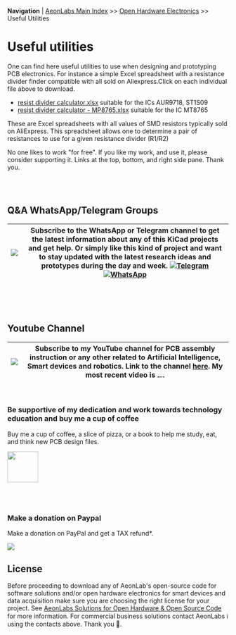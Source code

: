 **Navigation** | [AeonLabs Main Index](https://github.com/aeonSolutions/aeonSolutions/blob/main/aeonSolutions-Main-Index.md)  >>  [Open Hardware Electronics](https://github.com/aeonSolutions/PCB-Prototyping-Catalogue)   >>  Useful Utilities


# Useful utilities 

One can find here useful utilities to use when designing and prototyping PCB electronics. For instance a simple Excel spreadsheet with a resistance divider finder compatible with all sold on Aliexpress.Click on each individual file above to download.

- [resist divider calculator.xlsx](https://github.com/aeonSolutions/PCB-Prototyping-Catalogue/blob/main/useful_utilities/resist%20divider%20calculator.xlsx) suitable for the ICs AUR9718, ST1S09
- [resist divider calculator - MP8765.xlsx](https://github.com/aeonSolutions/PCB-Prototyping-Catalogue/blob/main/useful_utilities/resist%20divider%20calculator%20-%20MP8765.xlsx) suitable for the IC MT8765

These are Excel spreadsheets with all values of SMD resistors typically sold on AliExpress. This spreadsheet allows one to determine a pair of resistances to use for a given resistance divider (R1/R2)


No one likes to work "for free". If you like my work, and use it, please consider supporting it. Links at the top, bottom, and right side pane.
Thank you.

<br />
<br />


## Q&A WhatsApp/Telegram Groups
| ![](https://github.com/aeonSolutions/PCB-Prototyping-Catalogue/blob/main/whatsAppTelegram.png) | Subscribe to the WhatsApp or Telegram channel to get the latest information about any of this KiCad projects and get help. Or simply like this kind of project and want to stay updated with the latest research ideas and prototypes during the day and week. [![Telegram](https://img.shields.io/badge/join-telegram-blue.svg?style=for-the-badge)](https://t.me/+W4rVVa0_VLEzYmI0) [![WhatsApp](https://img.shields.io/badge/join-whatsapp-green.svg?style=for-the-badge)](https://chat.whatsapp.com/FkNC7u83kuy2QRA5sqjBVg) |
|-------------|------|


<br />
<br />
<br />

## Youtube Channel
| ![](https://github.com/aeonSolutions/PCB-Prototyping-Catalogue/blob/main/youtube.png) | Subscribe to my YouTube channel for PCB assembly instruction or any other related to Artificial Intelligence, Smart devices and robotics. Link to the channel [here](https://www.youtube.com/channel/UCAewCBpMRPGCyFc1ET5CHJw). My most recent video is .... |
|-------------|------|

<br />

### Be supportive of my dedication and work towards technology education and buy me a cup of coffee
Buy me a cup of coffee, a slice of pizza, or a book to help me study, eat, and think new PCB design files.

[<img src="https://cdn.buymeacoffee.com/buttons/v2/default-yellow.png" data-canonical-src="https://cdn.buymeacoffee.com/buttons/v2/default-yellow.png" height="70" />](https://www.buymeacoffee.com/migueltomas)

<br />
<br />

### Make a donation on Paypal
Make a donation on PayPal and get a TAX refund*.

[![](https://github.com/aeonSolutions/PCB-Prototyping-Catalogue/blob/main/paypal_small.png)](http://paypal.me/mtpsilva)


## License

Before proceeding to download any of AeonLab's open-source code for software solutions and/or open hardware electronics for smart devices and data acquisition make sure you are choosing the right license for your project. See [AeonLabs Solutions for Open Hardware & Open Source Code](https://github.com/aeonSolutions/aeonSolutions/wiki/AeonLabs-Licensing) for more information. For commercial business solutions contact AeonLabs ℹ️ using the contacts above. Thank you 🙏.


